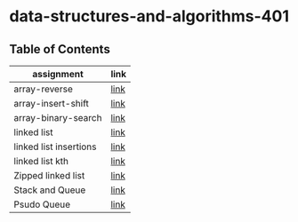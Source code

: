 # data-structures-and-algorithms-401

## Table of Contents

| assignment                         | link                                                  |
| -----------                        | -----------                                           |
| array-reverse                      | [link](array-reverse/README.md)                       |
| array-insert-shift                 | [link](array-insert-shift/README.md)                  |
| array-binary-search                | [link](array-binary-search/README.md)                 |  
| linked list                        | [link](linked-list/README.md)                         |
| linked list insertions             | [link](linked-list/linked-list-insertions-README.md)  |
| linked list kth                    | [link](linked-list-kth/README.md)                     |
| Zipped linked list                 | [link](linked-list-zip/README.md)                     |
| Stack and Queue                    | [link](stack-and-queue/README.md)                     |
| Psudo Queue                        | [link](stack-queue-pseudo/README.md)                  |







